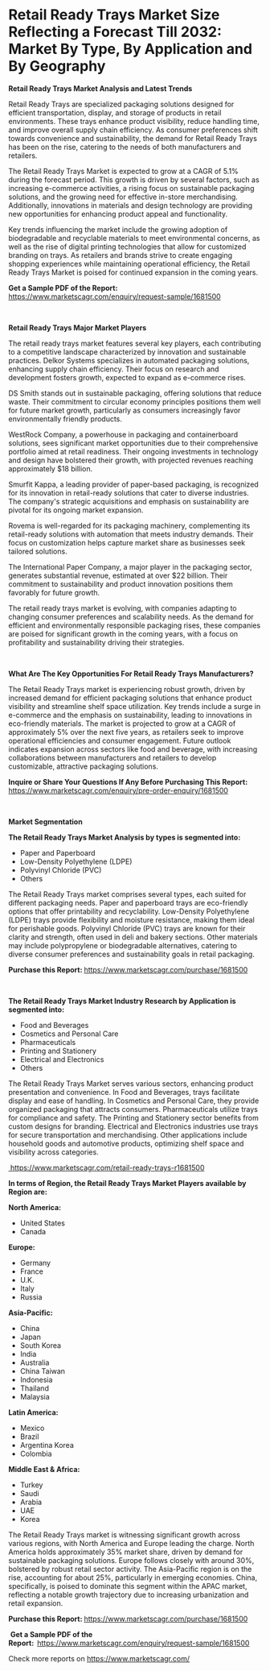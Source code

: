 <p><h1>Retail Ready Trays Market Size Reflecting a Forecast Till 2032: Market By Type, By Application and By Geography</h1></p><p><strong>Retail Ready Trays Market Analysis and Latest Trends</strong></p>
<p><p>Retail Ready Trays are specialized packaging solutions designed for efficient transportation, display, and storage of products in retail environments. These trays enhance product visibility, reduce handling time, and improve overall supply chain efficiency. As consumer preferences shift towards convenience and sustainability, the demand for Retail Ready Trays has been on the rise, catering to the needs of both manufacturers and retailers.</p><p>The Retail Ready Trays Market is expected to grow at a CAGR of 5.1% during the forecast period. This growth is driven by several factors, such as increasing e-commerce activities, a rising focus on sustainable packaging solutions, and the growing need for effective in-store merchandising. Additionally, innovations in materials and design technology are providing new opportunities for enhancing product appeal and functionality.</p><p>Key trends influencing the market include the growing adoption of biodegradable and recyclable materials to meet environmental concerns, as well as the rise of digital printing technologies that allow for customized branding on trays. As retailers and brands strive to create engaging shopping experiences while maintaining operational efficiency, the Retail Ready Trays Market is poised for continued expansion in the coming years.</p></p>
<p><strong>Get a Sample PDF of the Report:&nbsp;</strong> <a href="https://www.marketscagr.com/enquiry/request-sample/1681500?utm_campaign=3228&utm_medium=2&utm_source=Github&utm_content=ia&utm_term=08032025&utm_id=retail-ready-trays">https://www.marketscagr.com/enquiry/request-sample/1681500</a></p>
<p>&nbsp;</p>
<p><strong>Retail Ready Trays Major Market Players</strong></p>
<p><p>The retail ready trays market features several key players, each contributing to a competitive landscape characterized by innovation and sustainable practices. Delkor Systems specializes in automated packaging solutions, enhancing supply chain efficiency. Their focus on research and development fosters growth, expected to expand as e-commerce rises.</p><p>DS Smith stands out in sustainable packaging, offering solutions that reduce waste. Their commitment to circular economy principles positions them well for future market growth, particularly as consumers increasingly favor environmentally friendly products.</p><p>WestRock Company, a powerhouse in packaging and containerboard solutions, sees significant market opportunities due to their comprehensive portfolio aimed at retail readiness. Their ongoing investments in technology and design have bolstered their growth, with projected revenues reaching approximately $18 billion.</p><p>Smurfit Kappa, a leading provider of paper-based packaging, is recognized for its innovation in retail-ready solutions that cater to diverse industries. The company's strategic acquisitions and emphasis on sustainability are pivotal for its ongoing market expansion.</p><p>Rovema is well-regarded for its packaging machinery, complementing its retail-ready solutions with automation that meets industry demands. Their focus on customization helps capture market share as businesses seek tailored solutions.</p><p>The International Paper Company, a major player in the packaging sector, generates substantial revenue, estimated at over $22 billion. Their commitment to sustainability and product innovation positions them favorably for future growth.</p><p>The retail ready trays market is evolving, with companies adapting to changing consumer preferences and scalability needs. As the demand for efficient and environmentally responsible packaging rises, these companies are poised for significant growth in the coming years, with a focus on profitability and sustainability driving their strategies.</p></p>
<p>&nbsp;</p>
<p><strong>What Are The Key Opportunities For Retail Ready Trays Manufacturers?</strong></p>
<p><p>The Retail Ready Trays market is experiencing robust growth, driven by increased demand for efficient packaging solutions that enhance product visibility and streamline shelf space utilization. Key trends include a surge in e-commerce and the emphasis on sustainability, leading to innovations in eco-friendly materials. The market is projected to grow at a CAGR of approximately 5% over the next five years, as retailers seek to improve operational efficiencies and consumer engagement. Future outlook indicates expansion across sectors like food and beverage, with increasing collaborations between manufacturers and retailers to develop customizable, attractive packaging solutions.</p></p>
<p><strong>Inquire or Share Your Questions If Any Before Purchasing This Report:</strong> <a href="https://www.marketscagr.com/enquiry/pre-order-enquiry/1681500?utm_campaign=3228&utm_medium=2&utm_source=Github&utm_content=ia&utm_term=08032025&utm_id=retail-ready-trays">https://www.marketscagr.com/enquiry/pre-order-enquiry/1681500</a></p>
<p>&nbsp;</p>
<p><strong>Market Segmentation</strong></p>
<p><strong>The Retail Ready Trays Market Analysis by types is segmented into:</strong></p>
<p><ul><li>Paper and Paperboard</li><li>Low-Density Polyethylene (LDPE)</li><li>Polyvinyl Chloride (PVC)</li><li>Others</li></ul></p>
<p><p>The Retail Ready Trays market comprises several types, each suited for different packaging needs. Paper and paperboard trays are eco-friendly options that offer printability and recyclability. Low-Density Polyethylene (LDPE) trays provide flexibility and moisture resistance, making them ideal for perishable goods. Polyvinyl Chloride (PVC) trays are known for their clarity and strength, often used in deli and bakery sections. Other materials may include polypropylene or biodegradable alternatives, catering to diverse consumer preferences and sustainability goals in retail packaging.</p></p>
<p><strong>Purchase this Report:&nbsp;</strong><a href="https://www.marketscagr.com/purchase/1681500?utm_campaign=3228&utm_medium=2&utm_source=Github&utm_content=ia&utm_term=08032025&utm_id=retail-ready-trays">https://www.marketscagr.com/purchase/1681500</a></p>
<p>&nbsp;</p>
<p><strong>The Retail Ready Trays Market Industry Research by Application is segmented into:</strong></p>
<p><ul><li>Food and Beverages</li><li>Cosmetics and Personal Care</li><li>Pharmaceuticals</li><li>Printing and Stationery</li><li>Electrical and Electronics</li><li>Others</li></ul></p>
<p><p>The Retail Ready Trays Market serves various sectors, enhancing product presentation and convenience. In Food and Beverages, trays facilitate display and ease of handling. In Cosmetics and Personal Care, they provide organized packaging that attracts consumers. Pharmaceuticals utilize trays for compliance and safety. The Printing and Stationery sector benefits from custom designs for branding. Electrical and Electronics industries use trays for secure transportation and merchandising. Other applications include household goods and automotive products, optimizing shelf space and visibility across categories.</p></p>
<p><a href="https://www.marketscagr.com/retail-ready-trays-r1681500?utm_campaign=3228&utm_medium=2&utm_source=Github&utm_content=ia&utm_term=08032025&utm_id=retail-ready-trays">&nbsp;https://www.marketscagr.com/retail-ready-trays-r1681500</a></p>
<p><strong>In terms of Region, the Retail Ready Trays Market Players available by Region are:</strong></p>
<p>
    <p> <strong> North America: </strong>
        <ul>
            <li>United States</li>
            <li>Canada</li>
        </ul>
        </p> 
    <p> <strong> Europe: </strong>
        <ul>
            <li>Germany</li>
            <li>France</li>
            <li>U.K.</li>
            <li>Italy</li>
            <li>Russia</li>
        </ul>
        </p> 
    <p> <strong> Asia-Pacific: </strong>
        <ul>
            <li>China</li>
            <li>Japan</li>
            <li>South Korea</li>
            <li>India</li>
            <li>Australia</li>
            <li>China Taiwan</li>
            <li>Indonesia</li>
            <li>Thailand</li>
            <li>Malaysia</li>
        </ul>
        </p> 
    <p> <strong> Latin America: </strong>
        <ul>
            <li>Mexico</li>
            <li>Brazil</li>
            <li>Argentina Korea</li>
            <li>Colombia</li>
        </ul>
        </p> 
    <p> <strong> Middle East & Africa: </strong>
        <ul>
            <li>Turkey</li>
            <li>Saudi</li>
            <li>Arabia</li>
            <li>UAE</li>
            <li>Korea</li>
        </ul>
    </p>
    </p>
<p><p>The Retail Ready Trays market is witnessing significant growth across various regions, with North America and Europe leading the charge. North America holds approximately 35% market share, driven by demand for sustainable packaging solutions. Europe follows closely with around 30%, bolstered by robust retail sector activity. The Asia-Pacific region is on the rise, accounting for about 25%, particularly in emerging economies. China, specifically, is poised to dominate this segment within the APAC market, reflecting a notable growth trajectory due to increasing urbanization and retail expansion.</p></p>
<p><strong>Purchase this Report: </strong><a href="https://www.marketscagr.com/purchase/1681500?utm_campaign=3228&utm_medium=2&utm_source=Github&utm_content=ia&utm_term=08032025&utm_id=retail-ready-trays">https://www.marketscagr.com/purchase/1681500</a></p>
<p>&nbsp;<strong>Get a Sample PDF of the Report:&nbsp;&nbsp;</strong><a href="https://www.marketscagr.com/enquiry/request-sample/1681500?utm_campaign=3228&utm_medium=2&utm_source=Github&utm_content=ia&utm_term=08032025&utm_id=retail-ready-trays">https://www.marketscagr.com/enquiry/request-sample/1681500</a></p>
<p><strong></strong></p>
<p>Check more reports on <a href="https://www.marketscagr.com/?utm_campaign=3228&utm_medium=2&utm_source=Github&utm_content=ia&utm_term=08032025&utm_id=retail-ready-trays">https://www.marketscagr.com/</a></p>